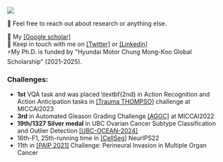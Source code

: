 <!-- ### Hi there 👋  -->
![](bio.jpg)
<!-- I'm Trinh, a Ph.D. student at Korea University.
 -->
👯 Feel free to reach out about research or anything else.

🔭 My [[Google scholar]](https://scholar.google.ca/citations?hl=en&user=trFdwLkAAAAJ) \
💬 Keep in touch with me on [[Twitter]](https://twitter.com/VgTimmy) or [[Linkedin]](https://www.linkedin.com/in/trinh-vuong-218812193/)\
⚡My Ph.D. is funded by "Hyundai Motor Chung Mong-Koo Global Scholarship" (2021-2025).


### Challenges:

- **1st** VQA task and was placed \textbf{2nd} in Action Recognition and Action Anticipation tasks in [[Trauma THOMPSO]](https://thompson-challenge.grand-challenge.org/) challenge at MICCAI2023 
- **3rd** in Automated Gleason Grading Challenge [[AGGC]](https://aggc22.grand-challenge.org/final-rankings/)  at MICCAI2022 
- **19th/1327 Silver medal** in UBC Ovarian Cancer Subtype Classification and Outlier Detection [[UBC-OCEAN-2024]](https://www.kaggle.com/competitions/UBC-OCEAN/leaderboard?) 
- 16th-F1, 25th-running time in [[CellSeg]](https://neurips22-cellseg.grand-challenge.org/testing-results/) NeurIPS22 
- 11th in [[PAIP 2021]](https://paip2021.grand-challenge.org/Final-rank/) Challenge: Perineural Invasion in Multiple Organ Cancer 

<!--

</br>
</br>
<p align="center"> <img src="https://github-readme-stats.vercel.app/api?username=trinhvg&show_icons=true&theme=great-gatsby" alt="trinhvg" />

<img width="0" src="https://visitor-badge.glitch.me/badge?page_id=trinhvg.trinhvg" />


**timmyvg/timmyvg** is a ✨ _special_ ✨ repository because its `README.md` (this file) appears on your GitHub profile.

Here are some ideas to get you started:

- 🔭 I’m currently working on ...
- 🌱 I’m currently learning ...
- 👯 I’m looking to collaborate on ...
- 🤔 I’m looking for help with ...
- 💬 Ask me about ...
- 📫 How to reach me: ...
- 😄 Pronouns: ...
- ⚡ Fun fact: ...

-->
